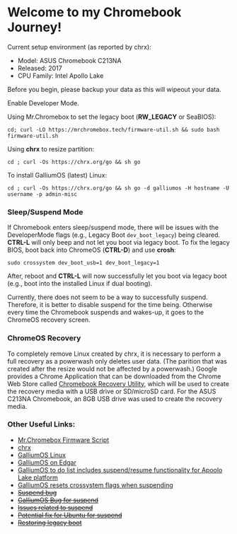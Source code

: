 # Welcome to my Chromebook Journey!

Current setup environment (as reported by chrx):
* Model:       ASUS Chromebook C213NA
* Released:    2017
* CPU Family:  Intel Apollo Lake

Before you begin, please backup your data as this will wipeout your data.

Enable Developer Mode.

Using Mr.Chromebox to set the legacy boot (**RW_LEGACY** or SeaBIOS):

`cd; curl -LO https://mrchromebox.tech/firmware-util.sh && sudo bash firmware-util.sh`

Using **chrx** to resize partition:

`cd ; curl -Os https://chrx.org/go && sh go`

To install GalliumOS (latest) Linux:

`cd ; curl -Os https://chrx.org/go && sh go -d galliumos -H hostname -U username -p admin-misc`

### Sleep/Suspend Mode
If Chromebook enters sleep/suspend mode, there will be issues with the DeveloperMode flags (e.g., Legacy Boot `dev_boot_legacy`) being cleared.  **CTRL-L** will only beep and not let you boot via legacy boot.  To fix the legacy BIOS, boot back into ChromeOS (**CTRL-D**) and use **crosh**:

`sudo crossystem dev_boot_usb=1 dev_boot_legacy=1`

After, reboot and **CTRL-L** will now successfully let you boot via legacy boot (e.g., boot into the installed Linux if dual booting).

Currently, there does not seem to be a way to successfully suspend.  Therefore, it is better to disable suspend for the time being.  Otherwise every time the Chromebook suspends and wakes-up, it goes to the ChromeOS recovery screen.

### ChromeOS Recovery
To completely remove Linux created by chrx, it is necessary to perform a full recovery as a powerwash only deletes user data.  (The parition that was created after the resize would not be affected by a powerwash.)  Google provides a Chrome Application that can be downloaded from the Chrome Web Store called [Chromebook Recovery Utility](https://chrome.google.com/webstore/detail/chromebook-recovery-utili/jndclpdbaamdhonoechobihbbiimdgai), which will be used to create the recovery media with a USB drive or SD/microSD card.  For the ASUS C213NA Chromebook, an 8GB USB drive was used to create the recovery media.


### Other Useful Links:
* [Mr.Chromebox Firmware Script](https://mrchromebox.tech/#fwscript)
* [chrx](https://chrx.org/)
* [GalliumOS Linux](https://galliumos.org/)
* [GalliumOS on Edgar](https://gist.github.com/stupidpupil/1e88638e5240476ec1f77d4b27747c88)
* [GalliumOS to do list includes suspend/resume functionality for Apoolo Lake platform](https://github.com/GalliumOS/galliumos-distro/issues/364)
* [GalliumOS resets crossystem flags when suspending](https://www.reddit.com/r/GalliumOS/comments/7lini3/apollo_lake_support/)
* ~~[Suspend bug](https://bugs.chromium.org/p/chromium/issues/detail?id=221905)~~
* ~~[GalliumOS Bug for suspend](https://github.com/GalliumOS/galliumos-distro/issues/268)~~
* ~~[Issues related to suspend](https://github.com/GalliumOS/galliumos-distro/issues/198)~~
* ~~[Potential fix for Ubuntu for suspend](https://askubuntu.com/questions/110398/computer-turns-off-instead-of-suspending-sleeping)~~
* ~~[Restoring legacy boot](http://jrs-s.net/2014/04/01/restoring-legacy-boot-linux-boot-on-a-chromebook/)~~
